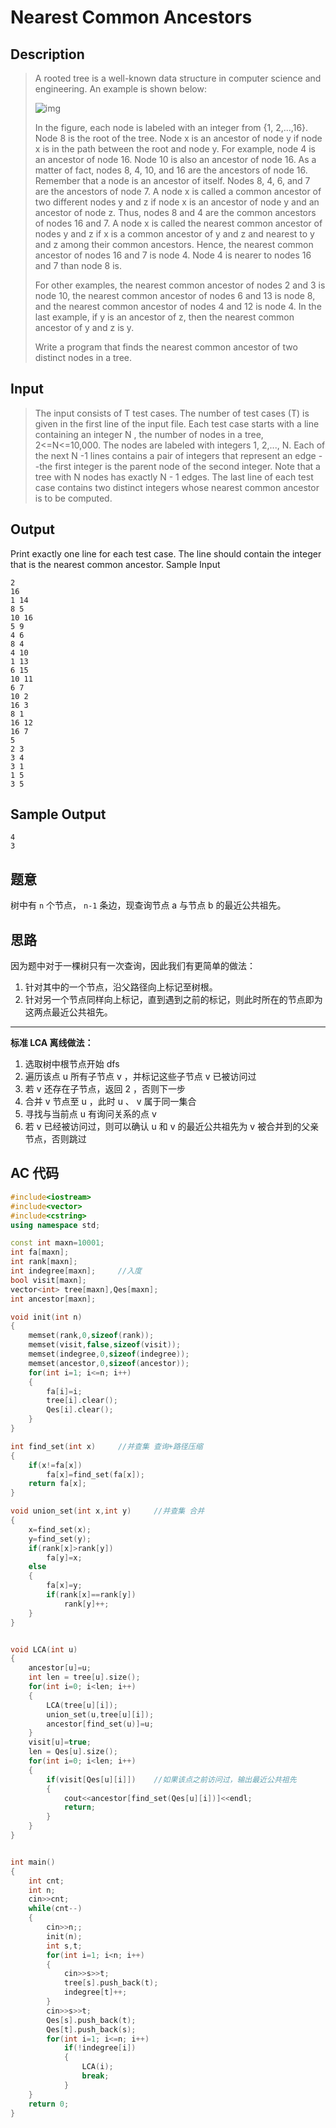 # Nearest Common Ancestors

## **Description**

> A rooted tree is a well-known data structure in computer science and engineering. An example is shown below: 
>
> ![img](http://poj.org/images/1330_1.jpg)
>
> In the figure, each node is labeled with an integer from {1, 2,...,16}. Node 8 is the root of the tree. Node x is an ancestor of node y if node x is in the path between the root and node y. For example, node 4 is an ancestor of node 16. Node 10 is also an ancestor of node 16. As a matter of fact, nodes 8, 4, 10, and 16 are the ancestors of node 16. Remember that a node is an ancestor of itself. Nodes 8, 4, 6, and 7 are the ancestors of node 7. A node x is called a common ancestor of two different nodes y and z if node x is an ancestor of node y and an ancestor of node z. Thus, nodes 8 and 4 are the common ancestors of nodes 16 and 7. A node x is called the nearest common ancestor of nodes y and z if x is a common ancestor of y and z and nearest to y and z among their common ancestors. Hence, the nearest common ancestor of nodes 16 and 7 is node 4. Node 4 is nearer to nodes 16 and 7 than node 8 is. 
>
> For other examples, the nearest common ancestor of nodes 2 and 3 is node 10, the nearest common ancestor of nodes 6 and 13 is node 8, and the nearest common ancestor of nodes 4 and 12 is node 4. In the last example, if y is an ancestor of z, then the nearest common ancestor of y and z is y. 
>
> Write a program that finds the nearest common ancestor of two distinct nodes in a tree. 



## **Input**

> The input consists of T test cases. The number of test cases (T) is given in the first line of the input file. Each test case starts with a line containing an integer N , the number of nodes in a tree, 2<=N<=10,000. The nodes are labeled with integers 1, 2,..., N. Each of the next N -1 lines contains a pair of integers that represent an edge --the first integer is the parent node of the second integer. Note that a tree with N nodes has exactly N - 1 edges. The last line of each test case contains two distinct integers whose nearest common ancestor is to be computed.



## **Output**

Print exactly one line for each test case. The line should contain the integer that is the nearest common ancestor.
Sample Input

    2
    16
    1 14
    8 5
    10 16
    5 9
    4 6
    8 4
    4 10
    1 13
    6 15
    10 11
    6 7
    10 2
    16 3
    8 1
    16 12
    16 7
    5
    2 3
    3 4
    3 1
    1 5
    3 5



## **Sample Output**

    4
    3



## **题意**

树中有 `n` 个节点， `n-1` 条边，现查询节点 a 与节点 b 的最近公共祖先。



## **思路**

因为题中对于一棵树只有一次查询，因此我们有更简单的做法：

1. 针对其中的一个节点，沿父路径向上标记至树根。
2. 针对另一个节点同样向上标记，直到遇到之前的标记，则此时所在的节点即为这两点最近公共祖先。

---

**标准 LCA 离线做法：**

1. 选取树中根节点开始 dfs
2. 遍历该点 u 所有子节点 v ，并标记这些子节点 v 已被访问过
3. 若 v 还存在子节点，返回 2 ，否则下一步
4. 合并 v 节点至 u ，此时 u 、 v 属于同一集合
5. 寻找与当前点 u 有询问关系的点 v
6. 若 v 已经被访问过，则可以确认 u 和 v 的最近公共祖先为 v 被合并到的父亲节点，否则跳过



## **AC 代码**

```cpp
#include<iostream>
#include<vector>
#include<cstring>
using namespace std;

const int maxn=10001;
int fa[maxn];
int rank[maxn];
int indegree[maxn];     //入度
bool visit[maxn];
vector<int> tree[maxn],Qes[maxn];
int ancestor[maxn];

void init(int n)
{
    memset(rank,0,sizeof(rank));
    memset(visit,false,sizeof(visit));
    memset(indegree,0,sizeof(indegree));
    memset(ancestor,0,sizeof(ancestor));
    for(int i=1; i<=n; i++)
    {
        fa[i]=i;
        tree[i].clear();
        Qes[i].clear();
    }
}

int find_set(int x)     //并查集 查询+路径压缩
{
    if(x!=fa[x])
        fa[x]=find_set(fa[x]);
    return fa[x];
}

void union_set(int x,int y)     //并查集 合并
{
    x=find_set(x);
    y=find_set(y);
    if(rank[x]>rank[y])
        fa[y]=x;
    else
    {
        fa[x]=y;
        if(rank[x]==rank[y])
            rank[y]++;
    }
}


void LCA(int u)
{
    ancestor[u]=u;
    int len = tree[u].size();
    for(int i=0; i<len; i++)
    {
        LCA(tree[u][i]);
        union_set(u,tree[u][i]);
        ancestor[find_set(u)]=u;
    }
    visit[u]=true;
    len = Qes[u].size();
    for(int i=0; i<len; i++)
    {
        if(visit[Qes[u][i]])    //如果该点之前访问过，输出最近公共祖先
        {
            cout<<ancestor[find_set(Qes[u][i])]<<endl;
            return;
        }
    }
}


int main()
{
    int cnt;
    int n;
    cin>>cnt;
    while(cnt--)
    {
        cin>>n;;
        init(n);
        int s,t;
        for(int i=1; i<n; i++)
        {
            cin>>s>>t;
            tree[s].push_back(t);
            indegree[t]++;
        }
        cin>>s>>t;
        Qes[s].push_back(t);
        Qes[t].push_back(s);
        for(int i=1; i<=n; i++)
            if(!indegree[i])
            {
                LCA(i);
                break;
            }
    }
    return 0;
}
```

